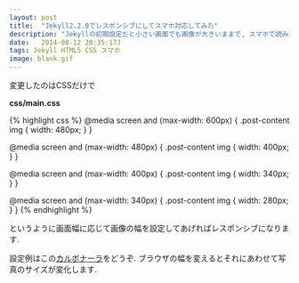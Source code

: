 ```yaml
---
layout: post
title:  "Jekyll2.2.0でレスポンシブにしてスマホ対応してみた"
description: "Jekyllの初期設定だと小さい画面でも画像が大きいままで, スマホで読みにくかったのでレスポンシブ対応を行いました."
date:   2014-08-12 20:35:17J
tags: Jekyll HTML5 CSS スマホ
image: blank.gif
---
```




変更したのはCSSだけで

**css/main.css**

{% highlight css %}
@media screen and (max-width: 600px) {
  .post-content img { width: 480px; }
}

@media screen and (max-width: 480px) {
  .post-content img { width: 400px; }
}

@media screen and (max-width: 400px) {
  .post-content img { width: 340px; }
}

@media screen and (max-width: 340px) {
  .post-content img { width: 280px; }
}
{% endhighlight %}

というように画面幅に応じて画像の幅を設定してあげればレスポンシブになります.

設定例はこの[カルボナーラ](http://gsrecipe.com/2014/08/10/carbonara/)をどうぞ.
ブラウザの幅を変えるとそれにあわせて写真のサイズが変化します.
